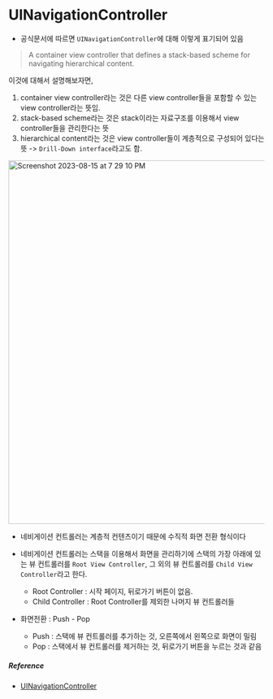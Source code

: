 # UINavigationController

* 공식문서에 따르면 `UINavigationController`에 대해 이렇게 표기되어 있음
> A container view controller that defines a stack-based scheme for navigating hierarchical content. 

이것에 대해서 설명해보자면, 
1. container view controller라는 것은 다른 view controller들을 포함할 수 있는 view controller라는 뜻임.
2. stack-based scheme라는 것은 stack이라는 자료구조를 이용해서 view controller들을 관리한다는 뜻
3. hierarchical content라는 것은 view controller들이 계층적으로 구성되어 있다는 뜻 -> `Drill-Down interface`라고도 함.

<img width="715" alt="Screenshot 2023-08-15 at 7 29 10 PM" src="https://github.com/chaeondev/TIL/assets/80023607/baec8b2b-ba4f-411f-b332-b5ba39da9c54">

* 네비게이션 컨트롤러는 계층적 컨텐츠이기 때문에 수직적 화면 전환 형식이다 

* 네비게이션 컨트롤러는 스택을 이용해서 화면을 관리하기에 스택의 가장 아래에 있는 뷰 컨트롤러를 `Root View Controller`, 그 외의 뷰 컨트롤러를 `Child View Controller`라고 한다.
    * Root Controller : 시작 페이지, 뒤로가기 버튼이 없음.
    * Child Controller : Root Controller를 제외한 나머지 뷰 컨트롤러들

* 화면전환 : Push - Pop
    * Push : 스택에 뷰 컨트롤러를 추가하는 것, 오른쪽에서 왼쪽으로 화면이 밀림
    * Pop : 스택에서 뷰 컨트롤러를 제거하는 것, 뒤로가기 버튼을 누르는 것과 같음

##### Reference

- [UINavigationController](https://developer.apple.com/documentation/uikit/uinavigationcontroller)